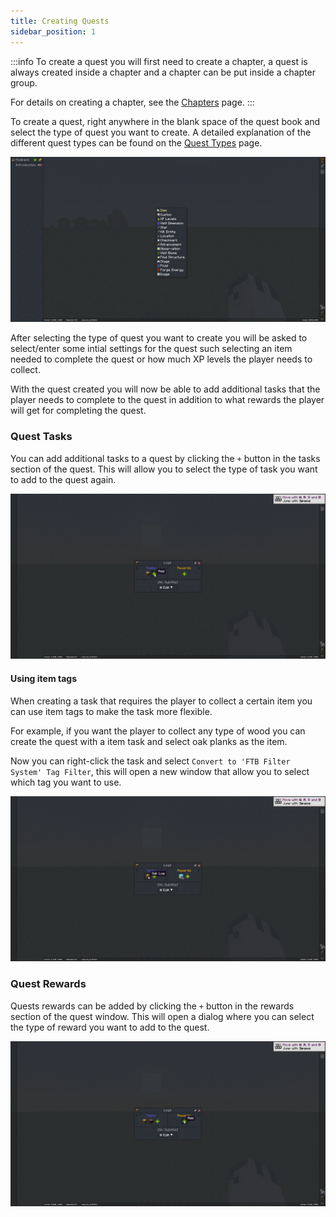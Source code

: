 ```yaml
---
title: Creating Quests
sidebar_position: 1
---
```


:::info
To create a quest you will first need to create a chapter, a quest is always created inside a chapter and a chapter can
be put inside a chapter group.

For details on creating a chapter, see the [Chapters](../Chapters/index.md) page.
:::

To create a quest, right anywhere in the blank space of the quest book and select the type of quest you want to create.
A detailed explanation of the different quest types can be found on the [Quest Types](./Types.md) page.

![Create Quest](../../../../_assets/images/quests/create-a-quest.webp)

After selecting the type of quest you want to create you will be asked to select/enter some intial settings for the quest such
selecting an item needed to complete the quest or how much XP levels the player needs to collect.

With the quest created you will now be able to add additional tasks that the player needs to complete to the quest in addition to
what rewards the player will get for completing the quest.

### Quest Tasks

You can add additional tasks to a quest by clicking the `+` button in the tasks section of the quest.
This will allow you to select the type of task you want to add to the quest again.

![Add Quest Task](../../../../_assets/images/quests/quest-add-task.webp)

#### Using item tags

When creating a task that requires the player to collect a certain item you can use item tags to make the task more flexible.

For example, if you want the player to collect any type of wood you can create the quest with a item task and select oak planks as the item.

Now you can right-click the task and select `Convert to 'FTB Filter System' Tag Filter`, this will open a new window that allow you to select which tag you want to use.

![Convert to Tag Filter](../../../../_assets/images/quests/quest-convert-to-tag-filter.webp)

### Quest Rewards

Quests rewards can be added by clicking the `+` button in the rewards section of the quest window.
This will open a dialog where you can select the type of reward you want to add to the quest.

![Add Quest Reward](../../../../_assets/images/quests/quest-add-reward.webp)

